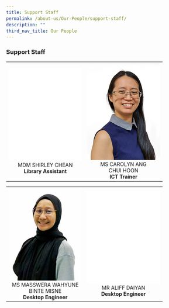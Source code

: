 ```yaml
---
title: Support Staff
permalink: /about-us/Our-People/support-staff/
description: ""
third_nav_title: Our People
---
```

### **Support Staff**

<table>
	<tbody>
		<tr>
			<td style="width: 200px;">
				<div style="text-align: center;">
					<img src="/images/About Us/Our People/blank-200px.png" style="width:200px"><br>
					MDM SHIRLEY CHEAN<br>
					<b>Library Assistant</b>
				</div>
			</td>
			<td style="width: 200px;">
				<div style="text-align: center; width: 200px;">
					<img src="/images/About Us/Our People/MS CAROLYN ANG CHUI HOON-200px.jpg" style="width:200px">
					MS CAROLYN ANG<br>CHUI HOON<br>
					<b>ICT Trainer</b>
				</div>
			</td>
		</tr>
	</tbody>
</table>

<table>
	<tbody>
		<tr>
			<td style="width: 200px;">
				<div style="text-align: center;">
					<img src="/images/About Us/Our People/MS MASSWERA WAHYUNE BINTE MISNE-200px.jpeg" style="width:200px">
					MS MASSWERA WAHYUNE BINTE MISNE<br>
					<b>Desktop Engineer</b>
				</div>
			</td>
			<td style="width: 200px;">
				<div style="text-align: center; width: 200px;">
					<img src="/images/About Us/Our People/blank-200px.png"style="width:200px">
					MR ALIFF DAIYAN<br>
					<b>Desktop Engineer</b>
				</div>
			</td>
		</tr>
	</tbody>
</table>
